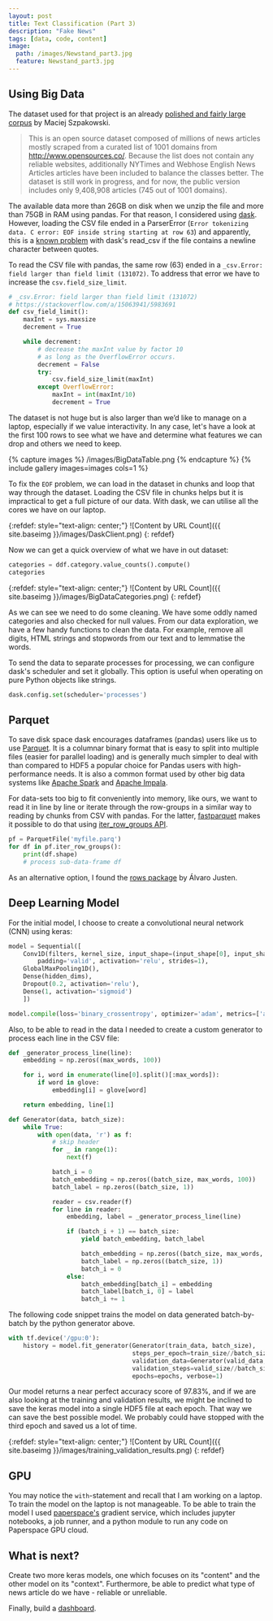 ```yaml
---
layout: post
title: Text Classification (Part 3)
description: "Fake News"
tags: [data, code, content]
image:
  path: /images/Newstand_part3.jpg
  feature: Newstand_part3.jpg
---
```


## Using Big Data

The dataset used for that project is an already [polished and fairly large corpus](https://github.com/several27/FakeNewsCorpus) by Maciej Szpakowski.

> This is an open source dataset composed of millions of news articles mostly scraped from a curated list of 1001 domains from http://www.opensources.co/. Because the list does not contain any reliable websites, additionally NYTimes and Webhose English News Articles articles have been included to balance the classes better. The dataset is still work in progress, and for now, the public version includes only 9,408,908 articles (745 out of 1001 domains).

The available data more than 26GB on disk when we unzip the file and more than 75GB in RAM using pandas. For that reason, I considered using [dask](https://dask.org/). However, loading the CSV file ended in a ParserError (`Error tokenizing data. C error: EOF inside string starting at row 63`) and apparently, this is a [known problem](https://stackoverflow.com/q/45752805/5983691) with dask's read_csv if the file contains a newline character between quotes.

To read the CSV file with pandas, the same row (63) ended in a `_csv.Error: field larger than field limit (131072)`. To address that error we have to increase the `csv.field_size_limit`.

```python
# _csv.Error: field larger than field limit (131072)
# https://stackoverflow.com/a/15063941/5983691
def csv_field_limit():
    maxInt = sys.maxsize
    decrement = True

    while decrement:
        # decrease the maxInt value by factor 10
        # as long as the OverflowError occurs.
        decrement = False
        try:
            csv.field_size_limit(maxInt)
        except OverflowError:
            maxInt = int(maxInt/10)
            decrement = True
```

The dataset is not huge but is also larger than we’d like to manage on a laptop, especially if we value interactivity. In any case, let's have a look at the first 100 rows to see what we have and determine what features we can drop and others we need to keep.

{% capture images %}
    /images/BigDataTable.png
{% endcapture %}
{% include gallery images=images cols=1 %}

To fix the `EOF` problem, we can load in the dataset in chunks and loop that way through the dataset. Loading the CSV file in chunks helps but it is impractical to get a full picture of our data. With dask, we can utilise all the cores we have on our laptop.

{:refdef: style="text-align: center;"}
![Content by URL Count]({{ site.baseimg
}}/images/DaskClient.png)
{: refdef}

Now we can get a quick overview of what we have in out dataset:


```python
categories = ddf.category.value_counts().compute()
categories
```

{:refdef: style="text-align: center;"}
![Content by URL Count]({{ site.baseimg
}}/images/BigDataCategories.png)
{: refdef}

As we can see we need to do some cleaning. We have some oddly named categories and also checked for null values. From our data exploration, we have a few handy functions to clean the data. For example, remove all digits, HTML strings and stopwords from our text and to lemmatise the words.

To send the data to separate processes for processing, we can configure dask's scheduler and set it globally. This option is useful when operating on pure Python objects like strings.

```python
dask.config.set(scheduler='processes')
```

## Parquet

To save disk space dask encourages dataframes (pandas) users like us to use [Parquet](https://parquet.apache.org/). It is a columnar binary format that is easy to split into multiple files (easier for parallel loading) and is generally much simpler to deal with than compared to HDF5 a popular choice for Pandas users with high-performance needs. It is also a common format used by other big data systems like [Apache Spark](https://spark.apache.org/) and [Apache Impala](https://impala.apache.org/).

For data-sets too big to fit conveniently into memory, like ours, we want to read it in line by line or iterate through the row-groups in a similar way to reading by chunks from CSV with pandas. For the latter, [fastparquet](https://fastparquet.readthedocs.io/en) makes it possible to do that using [iter_row_groups API](https://fastparquet.readthedocs.io/en/latest/api.html#fastparquet.ParquetFile.iter_row_groups).

```python
pf = ParquetFile('myfile.parq')
for df in pf.iter_row_groups():
	print(df.shape)
	# process sub-data-frame df
```

As an alternative option, I found the [rows package](http://turicas.info/rows/) by  Álvaro Justen.

## Deep Learning Model

For the initial model, I choose to create a convolutional neural network (CNN) using keras:

```python
model = Sequential([
	Conv1D(filters, kernel_size, input_shape=(input_shape[0], input_shape[1]),
	    padding='valid', activation='relu', strides=1),
	GlobalMaxPooling1D(),
	Dense(hidden_dims),
	Dropout(0.2, activation='relu'),
	Dense(1, activation='sigmoid')
	])

model.compile(loss='binary_crossentropy', optimizer='adam', metrics=['accuracy'])
```

Also, to be able to read in the data I needed to create a custom generator to process each line in the CSV file:

```python
def _generator_process_line(line):
    embedding = np.zeros((max_words, 100))

    for i, word in enumerate(line[0].split()[:max_words]):
        if word in glove:
            embedding[i] = glove[word]

    return embedding, line[1]

def Generator(data, batch_size):
    while True:
        with open(data, 'r') as f:
            # skip header
            for _ in range(1):
                next(f)

            batch_i = 0
            batch_embedding = np.zeros((batch_size, max_words, 100))
            batch_label = np.zeros((batch_size, 1))

            reader = csv.reader(f)
            for line in reader:
                embedding, label = _generator_process_line(line)                

                if (batch_i + 1) == batch_size:
                    yield batch_embedding, batch_label

                    batch_embedding = np.zeros((batch_size, max_words, 100))
                    batch_label = np.zeros((batch_size, 1))
                    batch_i = 0
                else:
                    batch_embedding[batch_i] = embedding
                    batch_label[batch_i, 0] = label
                    batch_i += 1
```

The following code snippet trains the model on data generated batch-by-batch by the python generator above.

```python
with tf.device('/gpu:0'):
    history = model.fit_generator(Generator(train_data, batch_size),
                                  steps_per_epoch=train_size//batch_size,
                                  validation_data=Generator(valid_data, batch_size),
                                  validation_steps=valid_size//batch_size,
                                  epochs=epochs, verbose=1)
```

Our model returns a near perfect accuracy score of 97.83%, and if we are also looking at the training and validation results, we might be inclined to save the keras model into a single HDF5 file at each epoch. That way we can save the best possible model. We probably could have stopped with the third epoch and saved us a lot of time.

{:refdef: style="text-align: center;"}
![Content by URL Count]({{ site.baseimg
}}/images/training_validation_results.png)
{: refdef}

## GPU

You may notice the `with`-statement and recall that I am working on a laptop. To train the model on the laptop is not manageable. To be able to train the model I used [paperspace's](https://www.paperspace.com/gradient) gradient service, which includes jupyter notebooks, a job runner, and a python module to run any code on Paperspace GPU cloud.

## What is next?

Create two more keras models, one which focuses on its "content" and the other model on its "context". Furthermore, be able to predict what type of news article do we have - reliable or unreliable.

Finally, build a [dashboard](https://dash.plot.ly/).
